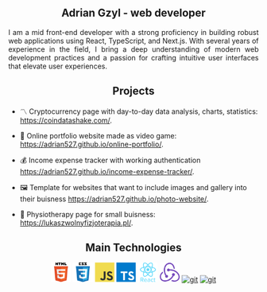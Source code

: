 <h2 align="center">Adrian Gzyl - web developer</h2>
<p align="justify">I am a mid front-end developer with a strong proficiency in building robust web applications using React, TypeScript, and Next.js. With several years of experience in the field, I bring a deep understanding of modern web development practices and a passion for crafting intuitive user interfaces that elevate user experiences.</p>

<h2 align="center">Projects</h2>

- 〽 Cryptocurrency page with day-to-day data analysis, charts, statistics: https://coindatashake.com/.

- 💾 Online portfolio website made as video game: https://adrian527.github.io/online-portfolio/.

- 💰 Income expense tracker with working authentication https://adrian527.github.io/income-expense-tracker/.

- 🖼️ Template for websites that want to include images and gallery into their buisness https://adrian527.github.io/photo-website/.

- 🦴 Physiotherapy page for small buisness: https://lukaszwolnyfizjoterapia.pl/.

<h2 align="center">Main Technologies</h2>

<p align="center">
   <a href="https://www.w3.org/html/" target="_blank" rel="noreferrer"> <img src="https://raw.githubusercontent.com/devicons/devicon/master/icons/html5/html5-original-wordmark.svg" alt="html5" width="40" height="40"/></a>
   <a href="https://www.w3schools.com/css/" target="_blank" rel="noreferrer"> <img src="https://raw.githubusercontent.com/devicons/devicon/master/icons/css3/css3-original-wordmark.svg" alt="css3" width="40" height="40"/></a>
    <a href="https://developer.mozilla.org/en-US/docs/Web/JavaScript" target="_blank" rel="noreferrer"> <img src="https://raw.githubusercontent.com/devicons/devicon/master/icons/javascript/javascript-original.svg" alt="javascript" width="40" height="40"/></a>
             <a href="https://www.typescriptlang.org/" target="_blank" rel="noreferrer"> <img src="https://raw.githubusercontent.com/devicons/devicon/master/icons/typescript/typescript-original.svg" alt="typescript" width="40" height="40"/></a>
          <a href="https://reactjs.org/" target="_blank" rel="noreferrer"> <img src="https://raw.githubusercontent.com/devicons/devicon/master/icons/react/react-original-wordmark.svg" alt="react" width="40" height="40"/></a>
           <a href="https://redux.js.org" target="_blank" rel="noreferrer"> <img src="https://raw.githubusercontent.com/devicons/devicon/master/icons/redux/redux-original.svg" alt="redux" width="40" height="40"/></a>
 <a href="https://git-scm.com/" target="_blank" rel="noreferrer"> <img src="https://www.vectorlogo.zone/logos/git-scm/git-scm-icon.svg" alt="git" width="40" height="40"/></a>
 <a href="https://nextjs.org/" target="_blank" rel="noreferrer"><img src="https://seeklogo.com/images/N/next-js-logo-8FCFF51DD2-seeklogo.com.png" alt="git" width="40" height="40"/></a>

</p>

